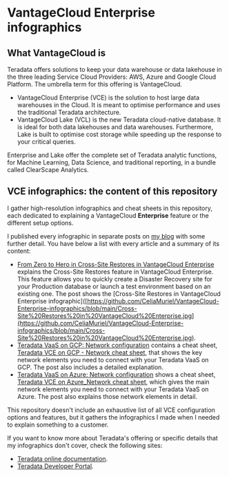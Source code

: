 # VantageCloud Enterprise infographics

## What VantageCloud is

Teradata offers solutions to keep your data warehouse or data lakehouse in the three leading Service Cloud Providers: AWS, Azure and Google Cloud Platform. The umbrella term for this offering is VantageCloud.
* VantageCloud Enterprise (VCE) is the solution to host large data warehouses in the Cloud. It is meant to optimise performance and uses the traditional Teradata architecture.
* VantageCloud Lake (VCL) is the new Teradata cloud-native database. It is ideal for both data lakehouses and data warehouses. Furthermore, Lake is built to optimise cost storage while speeding up the response to your critical queries.

Enterprise and Lake offer the complete set of Teradata analytic functions, for Machine Learning, Data Science, and traditional reporting, in a bundle called ClearScape Analytics.

## VCE infographics: the content of this repository

I gather high-resolution infographics and cheat sheets in this repository, each dedicated to explaining a VantageCloud **Enterprise** feature or the different setup options.

I published every infographic in separate posts on [my blog](https://celiamuriel.com/) with some further detail. You have below a list with every article and a summary of its content:
* [From Zero to Hero in Cross-Site Restores in VantageCloud Enterprise](https://celiamuriel.com/from-zero-to-hero-in-cross-site-restores-in-teradata/) explains the Cross-Site Restores feature in VantageCloud Enterprise. This feature allows you to quickly create a Disaster Recovery site for your Production database or launch a test environment based on an existing one. The post shows the [Cross-Site Restores in VantageCloud Enterprise infographic]([https://github.com/CeliaMuriel/VantageCloud-Enterprise-infographics/blob/main/Cross-Site%20Restores%20in%20VantageCloud%20Enterprise.jpg](https://github.com/CeliaMuriel/VantageCloud-Enterprise-infographics/blob/main/Cross-Site%20Restores%20in%20VantageCloud%20Enterprise.jpg).
* [Teradata VaaS on GCP: Network configuration](https://celiamuriel.com/teradata-vaas-on-gcp-network-configuration/) contains a cheat sheet, [Teradata VCE on GCP - Network cheat sheet](https://github.com/CeliaMuriel/VantageCloud-Enterprise-infographics/blob/main/Teradata%20VCE%20on%20GCP_Network%20cheat%20sheet.jpg), that shows the key network elements you need to connect with your Teradata VaaS on GCP. The post also includes a detailed explanation.
* [Teradata VaaS on Azure: Network configuration](https://celiamuriel.com/teradata-vaas-on-azure-network-configuration) shows a cheat sheet, [Teradata VCE on Azure_Network cheat sheet](https://github.com/CeliaMuriel/VantageCloud-Enterprise-infographics/blob/main/Teradata%20VCE%20on%20Azure_Network%20cheat%20sheet.jpg), which gives the main network elements you need to connect with your Teradata VaaS on Azure. The post also explains those network elements in detail.

This repository doesn't include an exhaustive list of all VCE configuration options and features, but it gathers the infographics I made when I needed to explain something to a customer.

If you want to know more about Teradata's offering or specific details that my infographics don't cover, check the following sites:
* [Teradata online documentation](https://docs.teradata.com/).
* [Teradata Developer Portal](https://developers.teradata.com/).
